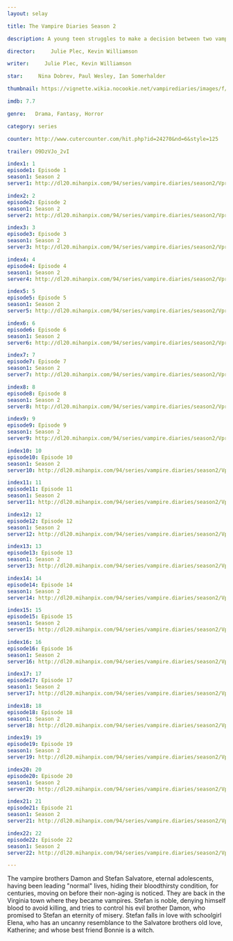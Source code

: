 ```yaml
---
layout: selay

title: The Vampire Diaries Season 2

description: A young teen struggles to make a decision between two vampire brothers and their supernatural lives. Soon after she discovers the truth her whole world turns upside down.

director:     Julie Plec, Kevin Williamson

writer:     Julie Plec, Kevin Williamson

star:     Nina Dobrev, Paul Wesley, Ian Somerhalder

thumbnail: https://vignette.wikia.nocookie.net/vampirediaries/images/f/ff/Vampire-diaries-season-2-promo-poster-2.jpg/revision/latest/scale-to-width-down/360?cb=20100827170104

imdb: 7.7

genre:   Drama, Fantasy, Horror

category: series

counter: http://www.cutercounter.com/hit.php?id=24270&nd=6&style=125

trailer: O9DzVJo_2vI

index1: 1
episode1: Episode 1
season1: Season 2
server1: http://dl20.mihanpix.com/94/series/vampire.diaries/season2/Vpr.Dres_S02.E01.Tehmovies.com.mkv

index2: 2
episode2: Episode 2
season1: Season 2
server2: http://dl20.mihanpix.com/94/series/vampire.diaries/season2/Vpr.Dres_S02.E02.Tehmovies.com.mkv

index3: 3
episode3: Episode 3
season1: Season 2
server3: http://dl20.mihanpix.com/94/series/vampire.diaries/season2/Vpr.Dres_S02.E03.Tehmovies.com.mkv

index4: 4
episode4: Episode 4
season1: Season 2
server4: http://dl20.mihanpix.com/94/series/vampire.diaries/season2/Vpr.Dres_S02.E04.Tehmovies.com.mkv

index5: 5
episode5: Episode 5
season1: Season 2
server5: http://dl20.mihanpix.com/94/series/vampire.diaries/season2/Vpr.Dres_S02.E05.Tehmovies.com.mkv

index6: 6
episode6: Episode 6
season1: Season 2
server6: http://dl20.mihanpix.com/94/series/vampire.diaries/season2/Vpr.Dres_S02.E06.Tehmovies.com.mkv

index7: 7
episode7: Episode 7
season1: Season 2
server7: http://dl20.mihanpix.com/94/series/vampire.diaries/season2/Vpr.Dres_S02.E07.Tehmovies.com.mkv

index8: 8
episode8: Episode 8
season1: Season 2
server8: http://dl20.mihanpix.com/94/series/vampire.diaries/season2/Vpr.Dres_S02.E08.Tehmovies.com.mkv

index9: 9
episode9: Episode 9
season1: Season 2
server9: http://dl20.mihanpix.com/94/series/vampire.diaries/season2/Vpr.Dres_S02.E09.Tehmovies.com.mkv

index10: 10
episode10: Episode 10
season1: Season 2
server10: http://dl20.mihanpix.com/94/series/vampire.diaries/season2/Vpr.Dres_S02.E10.Tehmovies.com.mkv

index11: 11
episode11: Episode 11
season1: Season 2
server11: http://dl20.mihanpix.com/94/series/vampire.diaries/season2/Vpr.Dres_S02.E11.Tehmovies.com.mkv

index12: 12
episode12: Episode 12
season1: Season 2
server12: http://dl20.mihanpix.com/94/series/vampire.diaries/season2/Vpr.Dres_S02.E12.Tehmovies.com.mkv

index13: 13
episode13: Episode 13
season1: Season 2
server13: http://dl20.mihanpix.com/94/series/vampire.diaries/season2/Vpr.Dres_S02.E13.Tehmovies.com.mkv

index14: 14
episode14: Episode 14
season1: Season 2
server14: http://dl20.mihanpix.com/94/series/vampire.diaries/season2/Vpr.Dres_S02.E14.Tehmovies.com.mkv

index15: 15
episode15: Episode 15
season1: Season 2
server15: http://dl20.mihanpix.com/94/series/vampire.diaries/season2/Vpr.Dres_S02.E15.Tehmovies.com.mkv

index16: 16
episode16: Episode 16
season1: Season 2
server16: http://dl20.mihanpix.com/94/series/vampire.diaries/season2/Vpr.Dres_S02.E16.Tehmovies.com.mkv

index17: 17
episode17: Episode 17
season1: Season 2
server17: http://dl20.mihanpix.com/94/series/vampire.diaries/season2/Vpr.Dres_S02.E17.Tehmovies.com.mkv

index18: 18
episode18: Episode 18
season1: Season 2
server18: http://dl20.mihanpix.com/94/series/vampire.diaries/season2/Vpr.Dres_S02.E18.Tehmovies.com.mkv

index19: 19
episode19: Episode 19
season1: Season 2
server19: http://dl20.mihanpix.com/94/series/vampire.diaries/season2/Vpr.Dres_S02.E19.Tehmovies.com.mkv

index20: 20
episode20: Episode 20
season1: Season 2
server20: http://dl20.mihanpix.com/94/series/vampire.diaries/season2/Vpr.Dres_S02.E20.Tehmovies.com.mkv

index21: 21
episode21: Episode 21
season1: Season 2
server21: http://dl20.mihanpix.com/94/series/vampire.diaries/season2/Vpr.Dres_S02.E21.Tehmovies.com.mkv

index22: 22
episode22: Episode 22
season1: Season 2
server22: http://dl20.mihanpix.com/94/series/vampire.diaries/season2/Vpr.Dres_S02.E22.Tehmovies.com.mkv

---
```


The vampire brothers Damon and Stefan Salvatore, eternal adolescents, having been leading "normal" lives, hiding their bloodthirsty condition, for centuries, moving on before their non-aging is noticed. They are back in the Virginia town where they became vampires. Stefan is noble, denying himself blood to avoid killing, and tries to control his evil brother Damon, who promised to Stefan an eternity of misery. Stefan falls in love with schoolgirl Elena, who has an uncanny resemblance to the Salvatore brothers old love, Katherine; and whose best friend Bonnie is a witch.
